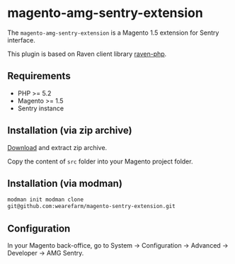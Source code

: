 # magento-amg-sentry-extension

The `magento-amg-sentry-extension` is a Magento 1.5 extension for Sentry
interface.

This plugin is based on Raven client library
[raven-php](https://github.com/getsentry/raven-php).

## Requirements

* PHP >= 5.2
* Magento >= 1.5
* Sentry instance

## Installation (via zip archive)

[Download](../../archive/master.zip) and extract zip archive.

Copy the content of `src` folder into your Magento project folder.

## Installation (via modman)

``` bash
modman init modman clone
git@github.com:wearefarm/magento-sentry-extension.git
```

## Configuration

In your Magento back-office, go to System → Configuration → Advanced → Developer
→ AMG Sentry.
